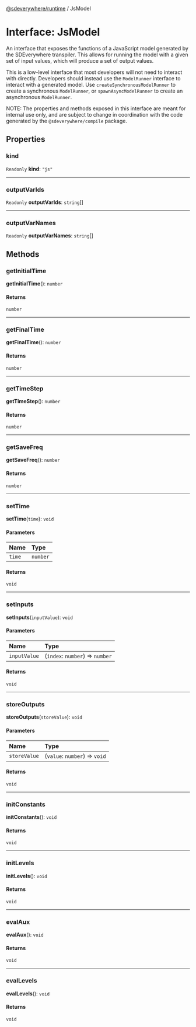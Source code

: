 [@sdeverywhere/runtime](../index.md) / JsModel

# Interface: JsModel

An interface that exposes the functions of a JavaScript model generated by the
SDEverywhere transpiler.  This allows for running the model with a given set of
input values, which will produce a set of output values.

This is a low-level interface that most developers will not need to interact
with directly.  Developers should instead use the `ModelRunner` interface to
interact with a generated model.  Use `createSynchronousModelRunner` to create
a synchronous `ModelRunner`, or `spawnAsyncModelRunner` to create an asynchronous
`ModelRunner`.

 NOTE: The properties and methods exposed in this interface are meant for
internal use only, and are subject to change in coordination with the code
generated by the `@sdeverywhere/compile` package.

## Properties

### kind

 `Readonly` **kind**: ``"js"``

___

### outputVarIds

 `Readonly` **outputVarIds**: `string`[]

___

### outputVarNames

 `Readonly` **outputVarNames**: `string`[]

## Methods

### getInitialTime

**getInitialTime**(): `number`

#### Returns

`number`

___

### getFinalTime

**getFinalTime**(): `number`

#### Returns

`number`

___

### getTimeStep

**getTimeStep**(): `number`

#### Returns

`number`

___

### getSaveFreq

**getSaveFreq**(): `number`

#### Returns

`number`

___

### setTime

**setTime**(`time`): `void`

#### Parameters

| Name | Type |
| :------ | :------ |
| `time` | `number` |

#### Returns

`void`

___

### setInputs

**setInputs**(`inputValue`): `void`

#### Parameters

| Name | Type |
| :------ | :------ |
| `inputValue` | (`index`: `number`) => `number` |

#### Returns

`void`

___

### storeOutputs

**storeOutputs**(`storeValue`): `void`

#### Parameters

| Name | Type |
| :------ | :------ |
| `storeValue` | (`value`: `number`) => `void` |

#### Returns

`void`

___

### initConstants

**initConstants**(): `void`

#### Returns

`void`

___

### initLevels

**initLevels**(): `void`

#### Returns

`void`

___

### evalAux

**evalAux**(): `void`

#### Returns

`void`

___

### evalLevels

**evalLevels**(): `void`

#### Returns

`void`
